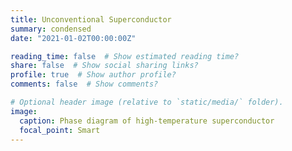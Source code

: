 ```yaml
---
title: Unconventional Superconductor
summary: condensed
date: "2021-01-02T00:00:00Z"

reading_time: false  # Show estimated reading time?
share: false  # Show social sharing links?
profile: true  # Show author profile?
comments: false  # Show comments?

# Optional header image (relative to `static/media/` folder).
image:
  caption: Phase diagram of high-temperature superconductor
  focal_point: Smart
---
```




